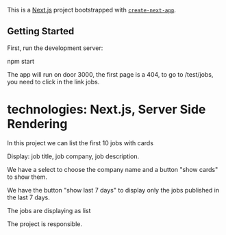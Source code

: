 This is a [Next.js](https://nextjs.org/) project bootstrapped with [`create-next-app`](https://github.com/vercel/next.js/tree/canary/packages/create-next-app).

## Getting Started

First, run the development server:

npm start

The app will run on door 3000, the first page is a 404, to go to /test/jobs, you need to click in the link jobs.

# technologies: Next.js, Server Side Rendering

In this project we can list the first 10 jobs with cards

Display: job title, job company, job description.

We have a select to choose the company name and a button "show cards" to show them.

We have the button "show last 7 days" to display only the jobs published in the last 7 days.

The jobs are displaying as list

The project is responsible.
